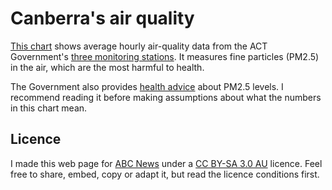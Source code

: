 # Canberra's air quality

[This chart](https://markusmannheim.github.io/canberra-air-quality/) shows average hourly air-quality data from the ACT Government's [three monitoring stations](https://www.health.act.gov.au/about-our-health-system/population-health/environmental-monitoring/monitoring-and-regulating-air-7). It measures fine particles (PM2.5) in the air, which are the most harmful to health.

The Government also provides [health advice](https://www.health.act.gov.au/about-our-health-system/population-health/environmental-monitoring/monitoring-and-regulating-air-0#air-quality-table) about PM2.5 levels. I recommend reading it before making assumptions about what the numbers in this chart mean.

## Licence
I made this web page for [ABC News](https://www.abc.net.au/news/) under a [CC BY-SA 3.0 AU](https://creativecommons.org/licenses/by-sa/3.0/au/) licence. Feel free to share, embed, copy or adapt it, but read the licence conditions first.
